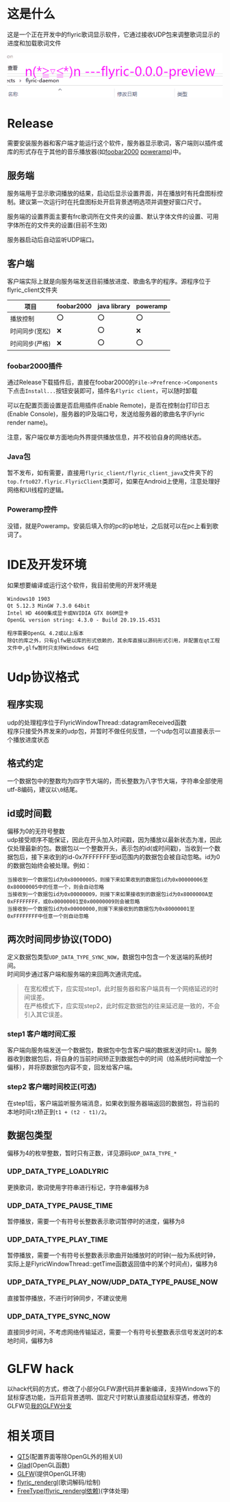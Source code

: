 # 这是什么
这是一个正在开发中的flyric歌词显示软件，它通过接收UDP包来调整歌词显示的进度和加载歌词文件

![preview_image](imgs/preview.gif)

# Release

需要安装服务器和客户端才能运行这个软件，服务器显示歌词，客户端则以插件或库的形式存在于其他的音乐播放器(如[foobar2000](http://www.foobar2000.org) [poweramp](https://powerampapp.com/))中。

## 服务端

服务端用于显示歌词播放的结果，启动后显示设置界面，并在播放时有托盘图标控制。建议第一次运行时在托盘图标处开启背景透明选项并调整好窗口尺寸。

服务端的设置界面主要有frc歌词所在文件夹的设置、默认字体文件的设置、可用字体所在的文件夹的设置(目前不生效)

服务器启动后自动监听UDP端口。

## 客户端

客户端实际上就是向服务端发送目前播放进度、歌曲名字的程序。源程序位于flyric_client文件夹

项目|foobar2000|java library|poweramp
---|---|------|----
播放控制|:o:|:o:|:o:
时间同步(宽松)|:x:|:o:|:x:
时间同步(严格)|:x:|:o:|:o:


### foobar2000插件

通过Release下载插件后，直接在foobar2000的`File->Prefrence->Components`下点击`Install...`按钮安装即可，插件名`Flyric client`，可以随时卸载

可以在配置页面设置是否启用插件(Enable Remote)，是否在控制台打印日志(Enable Console)，服务器的IP及端口号，发送给服务器的歌曲名字(Flyric render name)。

注意，客户端仅单方面地向外界提供播放信息，并不校验自身的网络状态。

### Java包

暂不发布，如有需要，直接用`flyric_client/flyric_client_java`文件夹下的`top.frto027.flyric.FlyricClient`类即可，如果在Android上使用，注意处理好网络和UI线程的逻辑。

### Poweramp控件

没错，就是Poweramp。安装后填入你的pc的ip地址，之后就可以在pc上看到歌词了。

# IDE及开发环境
如果想要编译或运行这个软件，我目前使用的开发环境是
```
Windows10 1903
Qt 5.12.3 MinGW 7.3.0 64bit
Intel HD 4600集成显卡或NVIDIA GTX 860M显卡
OpenGL version string: 4.3.0 - Build 20.19.15.4531
```
```
程序需要OpenGL 4.2或以上版本
除Qt的库之外，只有glfw是以库的形式依赖的，其余库直接以源码形式引用，并配置在qt工程文件中,glfw暂时只支持Windows 64位
```

# Udp协议格式
## 程序实现
udp的处理程序位于FlyricWindowThread::datagramReceived函数  
程序只接受外界发来的udp包，并暂时不做任何反馈，一个udp包可以直接表示一个播放进度状态  
## 格式约定
一个数据包中的整数均为四字节大端的，而长整数为八字节大端，字符串全部使用utf-8编码，建议以`\0`结尾。
## id或时间戳
偏移为0的无符号整数  
udp接受顺序不能保证，因此在开头加入时间戳，因为播放以最新状态为准，因此仅处理最新的包。数据包以一个整数开头，表示包的id(或时间戳)，当收到一个数据包后，接下来收到的id-0x7FFFFFFF至id范围内的数据包会被自动忽略。id为0的数据包始终会被处理。例如：
```
当接收到一个数据包id为0x80000005，则接下来如果收到的数据包id为0x00000006至0x80000005中的任意一个，则会自动忽略
当接收到一个数据包id为0x00000009，则接下来如果接收到的数据包id为0x8000000A至0xFFFFFFFF，或0x00000001至0x00000009则会被忽略
当接收到一个数据包id为0x00000000,则接下来接收到的数据包为0x80000001至0xFFFFFFFF中任意一个则自动忽略
```

## 两次时间同步协议(TODO)
定义数据包类型`UDP_DATA_TYPE_SYNC_NOW`，数据包中包含一个发送端的系统时间。  
时间同步通过客户端和服务端的来回两次通讯完成。

> 在宽松模式下，应实现step1，此时服务器和客户端具有一个网络延迟的时间误差。  
> 在严格模式下，应实现step2，此时假定数据包的往来延迟是一致的，不会引入其它误差。

### step1 客户端时间汇报
客户端向服务端发送一个数据包，数据包中包含客户端的数据发送时间`t1`。服务器收到数据包后，将自身的当前时间矫正到数据包中的时间（给系统时间增加一个偏移），并将原数据包内容不变，回发给客户端。
### step2 客户端时间校正(可选)
在step1后，客户端监听服务端消息，如果收到服务器端返回的数据包，将当前的本地时间`t2`矫正到`t1 + (t2 - t1)/2`。


## 数据包类型
偏移为4的枚举整数，暂时只有正数，详见源码`UDP_DATA_TYPE_*`
### UDP_DATA_TYPE_LOADLYRIC
更换歌词，歌词使用字符串进行标记，字符串偏移为8
### UDP_DATA_TYPE_PAUSE_TIME
暂停播放，需要一个有符号长整数表示歌词暂停时的进度，偏移为8
### UDP_DATA_TYPE_PLAY_TIME
暂停播放，需要一个有符号长整数表示歌曲开始播放时的时钟(一般为系统时钟，实际上是FlyricWindowThread::getTime函数返回值中的某个时间点)，偏移为8
### UDP_DATA_TYPE_PLAY_NOW/UDP_DATA_TYPE_PAUSE_NOW
直接暂停播放，不进行时钟同步，不建议使用
### UDP_DATA_TYPE_SYNC_NOW
直接同步时间，不考虑网络传输延迟，需要一个有符号长整数表示信号发送时的本地时间，偏移为8


# GLFW hack

以hack代码的方式，修改了小部分GLFW源代码并重新编译，支持Windows下的鼠标穿透功能，当开启背景透明、固定尺寸时默认直接启动鼠标穿透，修改的GLFW见[我的GLFW分支](https://github.com/frto027/glfw/tree/flyric_used_glfw)

# 相关项目
- [QT5](https://www.qt.io/)(配置界面等除OpenGL外的相关UI)
- [Glad](https://github.com/dav1dde/glad-web)(OpenGL函数)
- [GLFW](https://www.glfw.org/)(提供OpenGL环境)
- [flyric_rendergl](https://github.com/frto027/flyric_rendergl)(歌词解码/绘制)
- [FreeType(flyric_rendergl依赖)](https://www.freetype.org/)(字体处理)
